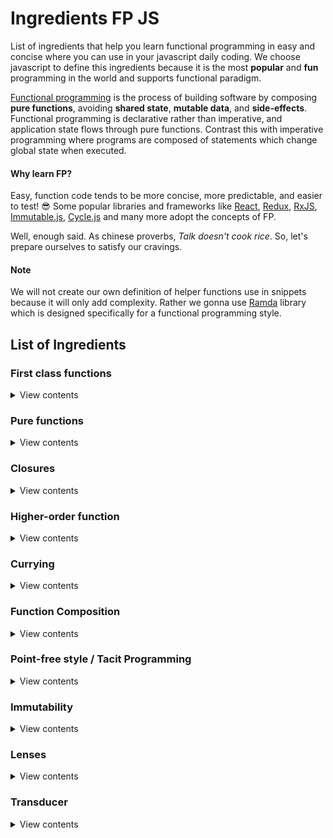 # Ingredients FP JS

List of ingredients that help you learn functional programming in easy and concise where you can use in your javascript daily coding. We choose javascript to define this ingredients because it is the most **popular** and **fun** programming in the world and supports functional paradigm. 

[Functional programming](https://wiki.haskell.org/Functional_programming) is the process of building software by composing **pure functions**, avoiding **shared state**, **mutable data**, and **side-effects**. Functional programming is declarative rather than imperative, and application state flows through pure functions. Contrast this  with imperative programming where programs are composed of statements which change global state when executed.

#### Why learn FP?

Easy, function code tends to be more concise, more predictable, and easier to test! :sunglasses: Some popular libraries and frameworks like [React](https://reactjs.org/), [Redux](https://redux.js.org/), [RxJS](http://reactivex.io/rxjs/), [Immutable.js](https://facebook.github.io/immutable-js/), [Cycle.js](https://cycle.js.org/) and many more adopt the concepts of FP.

Well, enough said. As chinese proverbs, *Talk doesn't cook rice*. So, let's prepare ourselves to satisfy our cravings.

#### Note
We will not create our own definition of helper functions use in snippets because it will only add complexity. Rather we gonna use [Ramda](http://ramdajs.com/) library which is designed specifically for a functional programming style.

## List of Ingredients

### First class functions

<details>
<summary>View contents</summary>

* [`Definition`](#ary)
* [`Usage`](#call)
* [`References`](#collectinto)

</details>

### Pure functions

<details>
<summary>View contents</summary>

* [`Definition`](#ary)
* [`Usage`](#call)
* [`References`](#collectinto)

</details>

### Closures

<details>
<summary>View contents</summary>

* [`Definition`](#ary)
* [`Usage`](#call)
* [`References`](#collectinto)

</details>

### Higher-order function

<details>
<summary>View contents</summary>

* [`Definition`](#ary)
* [`Usage`](#call)
* [`References`](#collectinto)

</details>

### Currying

<details>
<summary>View contents</summary>

* [`Definition`](#ary)
* [`Usage`](#call)
* [`References`](#collectinto)

</details>

### Function Composition

<details>
<summary>View contents</summary>

* [`Definition`](#ary)
* [`Usage`](#call)
* [`References`](#collectinto)

</details>

### Point-free style / Tacit Programming

<details>
<summary>View contents</summary>

* [`Definition`](#ary)
* [`Usage`](#call)
* [`References`](#collectinto)

</details>

### Immutability

<details>
<summary>View contents</summary>

* [`Definition`](#ary)
* [`Usage`](#call)
* [`References`](#collectinto)

</details>

### Lenses

<details>
<summary>View contents</summary>

* [`Definition`](#ary)
* [`Usage`](#call)
* [`References`](#collectinto)

</details>

### Transducer

<details>
<summary>View contents</summary>

* [`Definition`](#ary)
* [`Usage`](#call)
* [`References`](#collectinto)

</details>
